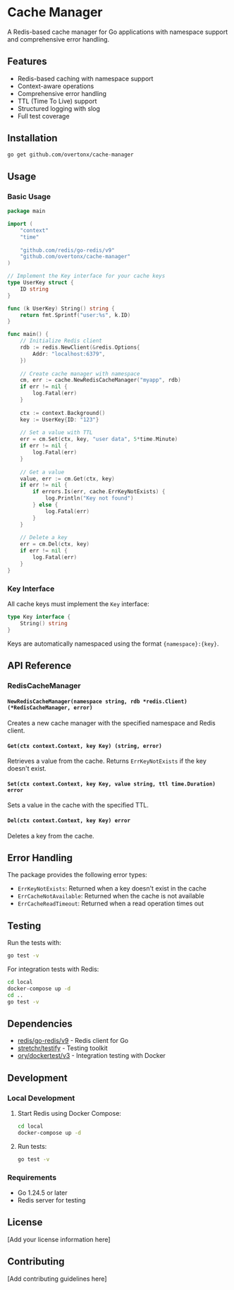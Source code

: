# Cache Manager

A Redis-based cache manager for Go applications with namespace support and comprehensive error handling.

## Features

- Redis-based caching with namespace support
- Context-aware operations
- Comprehensive error handling
- TTL (Time To Live) support
- Structured logging with slog
- Full test coverage

## Installation

```bash
go get github.com/overtonx/cache-manager
```

## Usage

### Basic Usage

```go
package main

import (
    "context"
    "time"
    
    "github.com/redis/go-redis/v9"
    "github.com/overtonx/cache-manager"
)

// Implement the Key interface for your cache keys
type UserKey struct {
    ID string
}

func (k UserKey) String() string {
    return fmt.Sprintf("user:%s", k.ID)
}

func main() {
    // Initialize Redis client
    rdb := redis.NewClient(&redis.Options{
        Addr: "localhost:6379",
    })
    
    // Create cache manager with namespace
    cm, err := cache.NewRedisCacheManager("myapp", rdb)
    if err != nil {
        log.Fatal(err)
    }
    
    ctx := context.Background()
    key := UserKey{ID: "123"}
    
    // Set a value with TTL
    err = cm.Set(ctx, key, "user data", 5*time.Minute)
    if err != nil {
        log.Fatal(err)
    }
    
    // Get a value
    value, err := cm.Get(ctx, key)
    if err != nil {
        if errors.Is(err, cache.ErrKeyNotExists) {
            log.Println("Key not found")
        } else {
            log.Fatal(err)
        }
    }
    
    // Delete a key
    err = cm.Del(ctx, key)
    if err != nil {
        log.Fatal(err)
    }
}
```

### Key Interface

All cache keys must implement the `Key` interface:

```go
type Key interface {
    String() string
}
```

Keys are automatically namespaced using the format `{namespace}:{key}`.

## API Reference

### RedisCacheManager

#### `NewRedisCacheManager(namespace string, rdb *redis.Client) (*RedisCacheManager, error)`

Creates a new cache manager with the specified namespace and Redis client.

#### `Get(ctx context.Context, key Key) (string, error)`

Retrieves a value from the cache. Returns `ErrKeyNotExists` if the key doesn't exist.

#### `Set(ctx context.Context, key Key, value string, ttl time.Duration) error`

Sets a value in the cache with the specified TTL.

#### `Del(ctx context.Context, key Key) error`

Deletes a key from the cache.

## Error Handling

The package provides the following error types:

- `ErrKeyNotExists`: Returned when a key doesn't exist in the cache
- `ErrCacheNotAvailable`: Returned when the cache is not available
- `ErrCacheReadTimeout`: Returned when a read operation times out

## Testing

Run the tests with:

```bash
go test -v
```

For integration tests with Redis:

```bash
cd local
docker-compose up -d
cd ..
go test -v
```

## Dependencies

- [redis/go-redis/v9](https://github.com/redis/go-redis) - Redis client for Go
- [stretchr/testify](https://github.com/stretchr/testify) - Testing toolkit
- [ory/dockertest/v3](https://github.com/ory/dockertest) - Integration testing with Docker

## Development

### Local Development

1. Start Redis using Docker Compose:
   ```bash
   cd local
   docker-compose up -d
   ```

2. Run tests:
   ```bash
   go test -v
   ```

### Requirements

- Go 1.24.5 or later
- Redis server for testing

## License

[Add your license information here]

## Contributing

[Add contributing guidelines here]